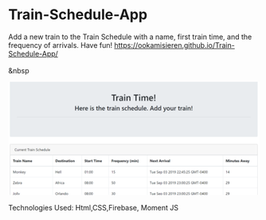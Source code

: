 # Train-Schedule-App
Add a new train to the Train Schedule with a name, first train time, and the frequency of arrivals. Have fun! 
https://ookamisieren.github.io/Train-Schedule-App/
<br>
<br>
&nbsp

![](./assets/images/train.PNG)
<br>

Technologies Used: Html,CSS,Firebase, Moment JS
